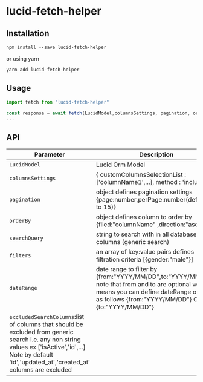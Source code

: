 # lucid-fetch-helper

## Installation

`npm install --save lucid-fetch-helper`

or using yarn

`yarn add lucid-fetch-helper`

## Usage

```javascript
import fetch from "lucid-fetch-helper"

const response = await fetch(LucidModel,columnsSettings, pagination, orderBy, searchQuery, filters, dateRange, customColumnsSelectionList,excludedSearchColumns)
...
```

## API

| Parameter | Description |
|-----------|-------------|
|`LucidModel`|Lucid Orm Model|
|`columnsSettings`| { customColumnsSelectionList : ['columnName1',...], method : 'include'|'exclude' }|
|`pagination`|object defines pagination settings {page:number,perPage:number(defaults to 15)}|
|`orderBy`|object defines column to order by {filed:"columnName" ,direction:"asc"|"desc"}|
|`searchQuery`|string to search with in all database columns (generic search)|
|`filters`|an array of key:value pairs defines filtration criteria  [{gender:"male"}]|
|`dateRange`|date range to filter by {from:"YYYY/MM/DD",to:"YYYY/MM/DD"} note that from and to are optional witch means you can define dateRange object as follows {from:"YYYY/MM/DD"} Or {to:"YYYY/MM/DD"}|
|`excludedSearchColumns`:list of columns that should be excluded from generic search i.e. any non string values ex ['isActive','id',...] Note by default 'id','updated_at','created_at' columns are excluded|